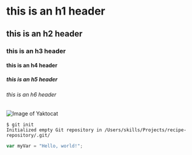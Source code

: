 # this is an h1 header
## this is an h2 header
### this is an h3 header
#### this is an h4 header
##### this is an h5 header
###### this is an h6 header

![Image of Yaktocat](https://octodex.github.com/images/yaktocat.png)

```
$ git init
Initialized empty Git repository in /Users/skills/Projects/recipe-repository/.git/
```

``` javascript
var myVar = "Hello, world!";
```
